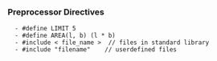 
### Preprocessor Directives </hr>

```
  - #define LIMIT 5 
  - #define AREA(l, b) (l * b)
  - #include < file_name >  // files in standard library  
  - #include "filename"    // userdefined files
```
